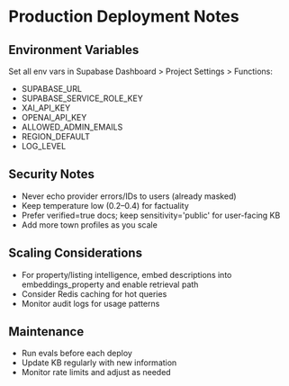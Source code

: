 # Production Deployment Notes

## Environment Variables
Set all env vars in Supabase Dashboard > Project Settings > Functions:
- SUPABASE_URL
- SUPABASE_SERVICE_ROLE_KEY
- XAI_API_KEY
- OPENAI_API_KEY
- ALLOWED_ADMIN_EMAILS
- REGION_DEFAULT
- LOG_LEVEL

## Security Notes
- Never echo provider errors/IDs to users (already masked)
- Keep temperature low (0.2–0.4) for factuality
- Prefer verified=true docs; keep sensitivity='public' for user-facing KB
- Add more town profiles as you scale

## Scaling Considerations
- For property/listing intelligence, embed descriptions into embeddings_property and enable retrieval path
- Consider Redis caching for hot queries
- Monitor audit logs for usage patterns

## Maintenance
- Run evals before each deploy
- Update KB regularly with new information
- Monitor rate limits and adjust as needed